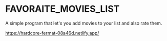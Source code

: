 # FAVORAITE_MOVIES_LIST

A simple program that let's you add movies to your list and also rate them.

https://hardcore-fermat-08a46d.netlify.app/

